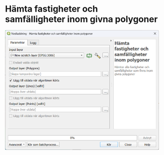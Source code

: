 # Hämta fastigheter och samfälligheter inom givna polygoner

![Dialogrutan för algoritmen](download-properties-polygons.png)
